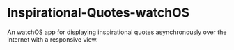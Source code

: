 # Inspirational-Quotes-watchOS
An watchOS app for displaying inspirational quotes asynchronously over the internet with a responsive view.
